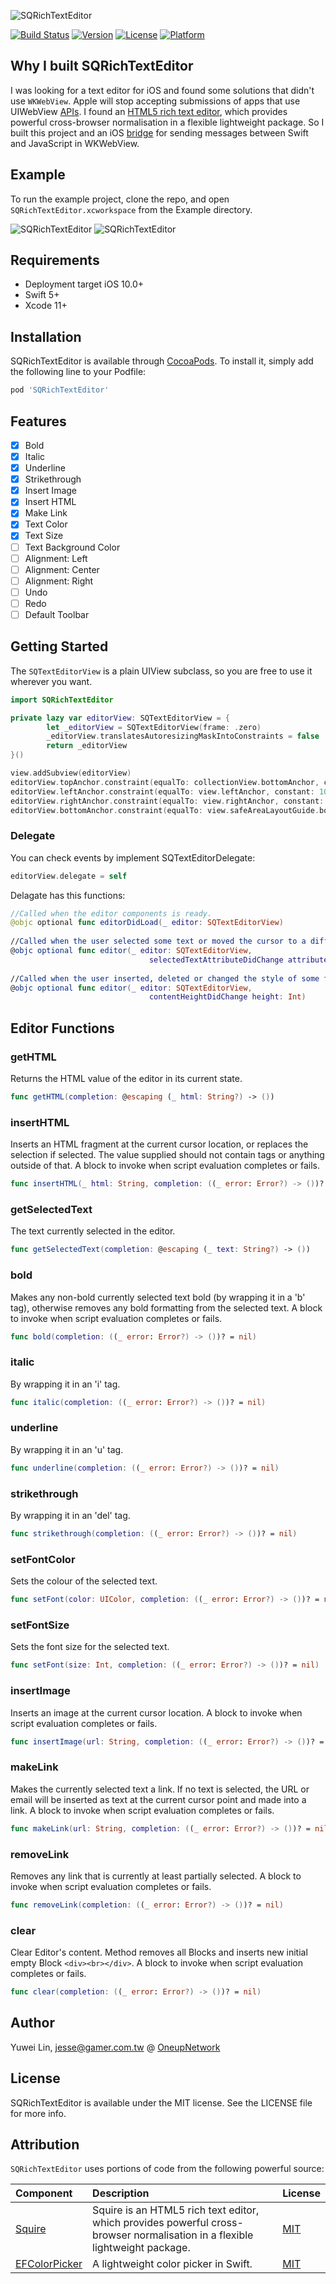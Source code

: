 ![SQRichTextEditor](logo.png)

[![Build Status](https://travis-ci.org/OneupNetwork/SQRichTextEditor.svg?branch=master)](https://travis-ci.org/OneupNetwork/SQRichTextEditor)
[![Version](https://img.shields.io/cocoapods/v/SQRichTextEditor.svg?style=flat)](https://cocoapods.org/pods/SQRichTextEditor)
[![License](https://img.shields.io/cocoapods/l/SQRichTextEditor.svg?style=flat)](https://cocoapods.org/pods/SQRichTextEditor)
[![Platform](https://img.shields.io/cocoapods/p/SQRichTextEditor.svg?style=flat)](https://cocoapods.org/pods/SQRichTextEditor)

## Why I built SQRichTextEditor
I was looking for a text editor for iOS and found some solutions that didn't use `WKWebView`. Apple will stop accepting submissions of apps that use UIWebView [APIs](https://developer.apple.com/documentation/uikit/uiwebview). I found an [HTML5 rich text editor](https://github.com/neilj/Squire), which provides powerful cross-browser normalisation in a flexible lightweight package. So I built this project and an iOS [bridge](https://github.com/OneupNetwork/Squire-native-bridge) for sending messages between Swift and JavaScript in WKWebView. 

## Example

To run the example project, clone the repo, and open `SQRichTextEditor.xcworkspace` from the Example directory.

![SQRichTextEditor](Demo1.gif)
![SQRichTextEditor](Demo2.gif)

## Requirements

- Deployment target iOS 10.0+
- Swift 5+
- Xcode 11+

## Installation

SQRichTextEditor is available through [CocoaPods](https://cocoapods.org). To install
it, simply add the following line to your Podfile:

```ruby
pod 'SQRichTextEditor'
```

## Features

- [x] Bold
- [x] Italic
- [x] Underline
- [x] Strikethrough
- [x] Insert Image
- [x] Insert HTML
- [x] Make Link
- [x] Text Color
- [x] Text Size
- [ ] Text Background Color
- [ ] Alignment: Left
- [ ] Alignment: Center
- [ ] Alignment: Right
- [ ] Undo
- [ ] Redo
- [ ] Default Toolbar

## Getting Started
The `SQTextEditorView` is a plain UIView subclass, so you are free to use it wherever you want.

```swift
import SQRichTextEditor

private lazy var editorView: SQTextEditorView = {
        let _editorView = SQTextEditorView(frame: .zero)
        _editorView.translatesAutoresizingMaskIntoConstraints = false
        return _editorView
}()

view.addSubview(editorView)
editorView.topAnchor.constraint(equalTo: collectionView.bottomAnchor, constant: 10).isActive = true
editorView.leftAnchor.constraint(equalTo: view.leftAnchor, constant: 10).isActive = true
editorView.rightAnchor.constraint(equalTo: view.rightAnchor, constant: -10).isActive = true
editorView.bottomAnchor.constraint(equalTo: view.safeAreaLayoutGuide.bottomAnchor, constant: -10).isActive = true

```

### Delegate

You can check events by implement SQTextEditorDelegate:

```swift
editorView.delegate = self
```

Delagate has this functions:

```swift
//Called when the editor components is ready.
@objc optional func editorDidLoad(_ editor: SQTextEditorView)
    
//Called when the user selected some text or moved the cursor to a different position.
@objc optional func editor(_ editor: SQTextEditorView,
                               selectedTextAttributeDidChange attribute: SQTextAttribute)
    
//Called when the user inserted, deleted or changed the style of some text.
@objc optional func editor(_ editor: SQTextEditorView,
                               contentHeightDidChange height: Int)
```

## Editor Functions

### getHTML
Returns the HTML value of the editor in its current state.

```swift
func getHTML(completion: @escaping (_ html: String?) -> ())
```

### insertHTML
Inserts an HTML fragment at the current cursor location, or replaces the selection if selected. The value supplied should not contain <body> tags or anything outside of that. A block to invoke when script evaluation completes or fails.


```swift
func insertHTML(_ html: String, completion: ((_ error: Error?) -> ())? = nil)
```

### getSelectedText
The text currently selected in the editor.


```swift
func getSelectedText(completion: @escaping (_ text: String?) -> ())
```

### bold
Makes any non-bold currently selected text bold (by wrapping it in a 'b' tag), otherwise removes any bold formatting from the selected text. A block to invoke when script evaluation completes or fails.


```swift
func bold(completion: ((_ error: Error?) -> ())? = nil)
```

### italic
By wrapping it in an 'i' tag.

```swift
func italic(completion: ((_ error: Error?) -> ())? = nil)
```

### underline
By wrapping it in an 'u' tag.

```swift
func underline(completion: ((_ error: Error?) -> ())? = nil)
```

### strikethrough
By wrapping it in an 'del' tag.

```swift
func strikethrough(completion: ((_ error: Error?) -> ())? = nil)
```

### setFontColor
Sets the colour of the selected text.

```swift
func setFont(color: UIColor, completion: ((_ error: Error?) -> ())? = nil)
```

### setFontSize
Sets the font size for the selected text.

```swift
func setFont(size: Int, completion: ((_ error: Error?) -> ())? = nil)
```
    
### insertImage
Inserts an image at the current cursor location. A block to invoke when script evaluation completes or fails.

```swift
func insertImage(url: String, completion: ((_ error: Error?) -> ())? = nil)
```

### makeLink
Makes the currently selected text a link. If no text is selected, the URL or email will be inserted as text at the current cursor point and made into a link. A block to invoke when script evaluation completes or fails.

```swift
func makeLink(url: String, completion: ((_ error: Error?) -> ())? = nil)
```

### removeLink
Removes any link that is currently at least partially selected. A block to invoke when script evaluation completes or fails.

```swift
func removeLink(completion: ((_ error: Error?) -> ())? = nil)
```

### clear
Clear Editor's content. Method removes all Blocks and inserts new initial empty Block
     `<div><br></div>`. A block to invoke when script evaluation completes or fails.

```swift
func clear(completion: ((_ error: Error?) -> ())? = nil)
```
   

## Author

Yuwei Lin, jesse@gamer.com.tw @ [OneupNetwork](https://www.gamer.com.tw/)

## License

SQRichTextEditor is available under the MIT license. See the LICENSE file for more info.

## Attribution

`SQRichTextEditor` uses portions of code from the following powerful source:

| Component     | Description   | License  |
| :------------ | :------------ | :------------ |
| [Squire](https://github.com/neilj/Squire) | Squire is an HTML5 rich text editor, which provides powerful cross-browser normalisation in a flexible lightweight package. | [MIT](https://github.com/neilj/Squire/blob/master/LICENSE) |
| [EFColorPicker](https://github.com/EFPrefix/EFColorPicker) | A lightweight color picker in Swift. | [MIT](https://github.com/EFPrefix/EFColorPicker/blob/master/LICENSE) |
